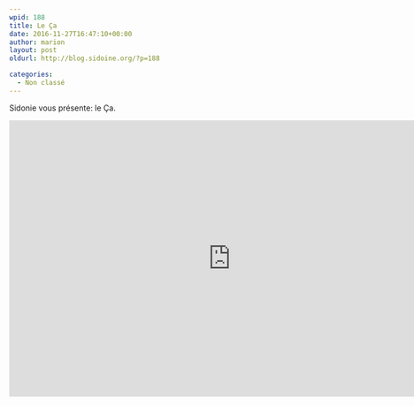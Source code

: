 ```yaml
---
wpid: 188
title: Le Ça
date: 2016-11-27T16:47:10+00:00
author: marion
layout: post
oldurl: http://blog.sidoine.org/?p=188

categories:
  - Non classé
---
```

Sidonie vous présente: le Ça.

<iframe width="800" height="500" src="https://www.youtube.com/embed/c502CH-Cj_w" frameborder="0" allow="accelerometer; autoplay; encrypted-media; gyroscope; picture-in-picture" allowfullscreen></iframe>
